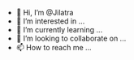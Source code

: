 - 👋 Hi, I’m @Jilatra
- 👀 I’m interested in ...
- 🌱 I’m currently learning ...
- 💞️ I’m looking to collaborate on ...
- 📫 How to reach me ...

<!---
Jilatra/Jilatra is a ✨ special ✨ repository because its `README.md` (this file) appears on your GitHub profile.
You can click the Preview link to take a look at your changes.
--->
